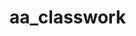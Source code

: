 # aa_classwork
 
           

                       
                       
                       
                       
                       
                       
                                     
                       
                       
                       
                       
                       
                       
                       
                       
                       
                       
                                     
                       
                       
                       
                       
                       
                       
                       
                       
                       
                       
                       
                       
                       
                       
                       
